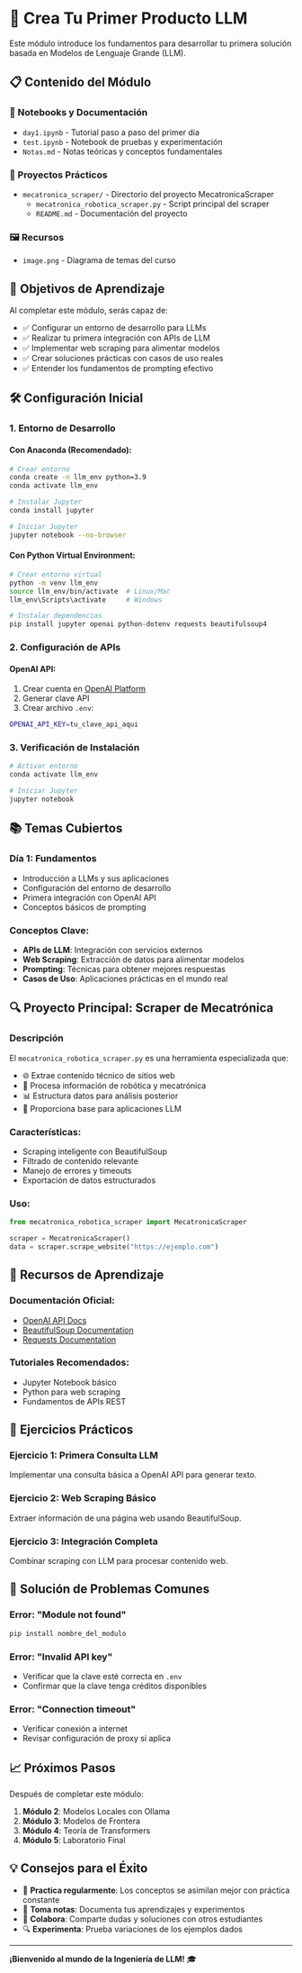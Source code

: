 # 🚀 Crea Tu Primer Producto LLM

Este módulo introduce los fundamentos para desarrollar tu primera solución basada en Modelos de Lenguaje Grande (LLM).

## 📋 Contenido del Módulo

### 📓 Notebooks y Documentación
- `day1.ipynb` - Tutorial paso a paso del primer día
- `test.ipynb` - Notebook de pruebas y experimentación
- `Notas.md` - Notas teóricas y conceptos fundamentales

### 🔧 Proyectos Prácticos
- `mecatronica_scraper/` - Directorio del proyecto MecatronicaScraper
  - `mecatronica_robotica_scraper.py` - Script principal del scraper
  - `README.md` - Documentación del proyecto

### 🖼️ Recursos
- `image.png` - Diagrama de temas del curso

## 🎯 Objetivos de Aprendizaje

Al completar este módulo, serás capaz de:

- ✅ Configurar un entorno de desarrollo para LLMs
- ✅ Realizar tu primera integración con APIs de LLM
- ✅ Implementar web scraping para alimentar modelos
- ✅ Crear soluciones prácticas con casos de uso reales
- ✅ Entender los fundamentos de prompting efectivo

## 🛠️ Configuración Inicial

### 1. Entorno de Desarrollo

#### Con Anaconda (Recomendado):
```bash
# Crear entorno
conda create -n llm_env python=3.9
conda activate llm_env

# Instalar Jupyter
conda install jupyter

# Iniciar Jupyter
jupyter notebook --no-browser
```

#### Con Python Virtual Environment:
```bash
# Crear entorno virtual
python -m venv llm_env
source llm_env/bin/activate  # Linux/Mac
llm_env\Scripts\activate     # Windows

# Instalar dependencias
pip install jupyter openai python-dotenv requests beautifulsoup4
```

### 2. Configuración de APIs

#### OpenAI API:
1. Crear cuenta en [OpenAI Platform](https://platform.openai.com/)
2. Generar clave API
3. Crear archivo `.env`:
```bash
OPENAI_API_KEY=tu_clave_api_aqui
```

### 3. Verificación de Instalación
```bash
# Activar entorno
conda activate llm_env

# Iniciar Jupyter
jupyter notebook
```

## 📚 Temas Cubiertos

### Día 1: Fundamentos
- Introducción a LLMs y sus aplicaciones
- Configuración del entorno de desarrollo
- Primera integración con OpenAI API
- Conceptos básicos de prompting

### Conceptos Clave:
- **APIs de LLM**: Integración con servicios externos
- **Web Scraping**: Extracción de datos para alimentar modelos
- **Prompting**: Técnicas para obtener mejores respuestas
- **Casos de Uso**: Aplicaciones prácticas en el mundo real

## 🔍 Proyecto Principal: Scraper de Mecatrónica

### Descripción
El `mecatronica_robotica_scraper.py` es una herramienta especializada que:

- 🌐 Extrae contenido técnico de sitios web
- 🤖 Procesa información de robótica y mecatrónica
- 📊 Estructura datos para análisis posterior
- 🔧 Proporciona base para aplicaciones LLM

### Características:
- Scraping inteligente con BeautifulSoup
- Filtrado de contenido relevante
- Manejo de errores y timeouts
- Exportación de datos estructurados

### Uso:
```python
from mecatronica_robotica_scraper import MecatronicaScraper

scraper = MecatronicaScraper()
data = scraper.scrape_website("https://ejemplo.com")
```

## 📖 Recursos de Aprendizaje

### Documentación Oficial:
- [OpenAI API Docs](https://platform.openai.com/docs)
- [BeautifulSoup Documentation](https://www.crummy.com/software/BeautifulSoup/bs4/doc/)
- [Requests Documentation](https://docs.python-requests.org/)

### Tutoriales Recomendados:
- Jupyter Notebook básico
- Python para web scraping
- Fundamentos de APIs REST

## 🧪 Ejercicios Prácticos

### Ejercicio 1: Primera Consulta LLM
Implementar una consulta básica a OpenAI API para generar texto.

### Ejercicio 2: Web Scraping Básico
Extraer información de una página web usando BeautifulSoup.

### Ejercicio 3: Integración Completa
Combinar scraping con LLM para procesar contenido web.

## 🔧 Solución de Problemas Comunes

### Error: "Module not found"
```bash
pip install nombre_del_modulo
```

### Error: "Invalid API key"
- Verificar que la clave esté correcta en `.env`
- Confirmar que la clave tenga créditos disponibles

### Error: "Connection timeout"
- Verificar conexión a internet
- Revisar configuración de proxy si aplica

## 📈 Próximos Pasos

Después de completar este módulo:

1. **Módulo 2**: Modelos Locales con Ollama
2. **Módulo 3**: Modelos de Frontera
3. **Módulo 4**: Teoría de Transformers
4. **Módulo 5**: Laboratorio Final

## 💡 Consejos para el Éxito

- 🎯 **Practica regularmente**: Los conceptos se asimilan mejor con práctica constante
- 📝 **Toma notas**: Documenta tus aprendizajes y experimentos
- 🤝 **Colabora**: Comparte dudas y soluciones con otros estudiantes
- 🔍 **Experimenta**: Prueba variaciones de los ejemplos dados

---

**¡Bienvenido al mundo de la Ingeniería de LLM!** 🎓